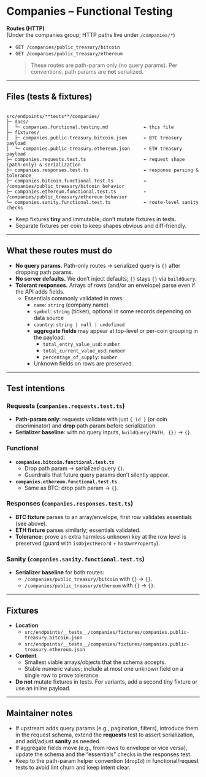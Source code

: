 # Companies – Functional Testing

**Routes (HTTP)**  
(Under the companies group; HTTP paths live under `/companies/*`)

- `GET /companies/public_treasury/bitcoin`
- `GET /companies/public_treasury/ethereum`
  > These routes are path-param only (no query params). Per conventions, path params are **not** serialized.

---

## Files (tests & fixtures)

```

src/endpoints/**tests**/companies/
├─ docs/
│  └─ companies.functional.testing.md             ← this file
├─ fixtures/
│  ├─ companies.public-treasury.bitcoin.json      ← BTC treasury payload
│  └─ companies.public-treasury.ethereum.json     ← ETH treasury payload
├─ companies.requests.test.ts                     ← request shape (path-only) & serialization
├─ companies.responses.test.ts                    ← response parsing & tolerance
├─ companies.bitcoin.functional.test.ts           ← /companies/public_treasury/bitcoin behavior
├─ companies.ethereum.functional.test.ts          ← /companies/public_treasury/ethereum behavior
└─ companies.sanity.functional.test.ts            ← route-level sanity checks

```

- Keep fixtures **tiny** and immutable; don’t mutate fixtures in tests.
- Separate fixtures per coin to keep shapes obvious and diff-friendly.

---

## What these routes must do

- **No query params.** Path-only routes → serialized query is `{}` after dropping path params.
- **No server defaults.** We don’t inject defaults; `{}` stays `{}` via `buildQuery`.
- **Tolerant responses.** Arrays of rows (and/or an envelope) parse even if the API adds fields.
  - Essentials commonly validated in rows:
    - `name`: `string` (company name)
    - `symbol`: `string` (ticker), optional in some records depending on data source
    - `country`: `string | null | undefined`
    - **aggregate fields** may appear at top-level or per-coin grouping in the payload:
      - `total_entry_value_usd`: `number`
      - `total_current_value_usd`: `number`
      - `percentage_of_supply`: `number`
    - Unknown fields on rows are preserved.

---

## Test intentions

### Requests (`companies.requests.test.ts`)

- **Path-param only**: requests validate with just `{ id }` (or coin discriminator) and **drop** path param before serialization.
- **Serializer baseline**: with no query inputs, `buildQuery(PATH, {})` → `{}`.

### Functional

- **`companies.bitcoin.functional.test.ts`**
  - Drop path param → serialized query `{}`.
  - Guardrails that future query params don’t silently appear.
- **`companies.ethereum.functional.test.ts`**
  - Same as BTC: drop path param → `{}`.

### Responses (`companies.responses.test.ts`)

- **BTC fixture** parses to an array/envelope; first row validates essentials (see above).
- **ETH fixture** parses similarly; essentials validated.
- **Tolerance**: prove an extra harmless unknown key at the row level is preserved (guard with `isObjectRecord` + `hasOwnProperty`).

### Sanity (`companies.sanity.functional.test.ts`)

- **Serializer baseline** for both routes:
  - `/companies/public_treasury/bitcoin` with `{}` → `{}`.
  - `/companies/public_treasury/ethereum` with `{}` → `{}`.

---

## Fixtures

- **Location**
  - `src/endpoints/__tests__/companies/fixtures/companies.public-treasury.bitcoin.json`
  - `src/endpoints/__tests__/companies/fixtures/companies.public-treasury.ethereum.json`
- **Content**
  - Smallest viable arrays/objects that the schema accepts.
  - Stable numeric values; include at most one unknown field on a single row to prove tolerance.
- **Do not** mutate fixtures in tests. For variants, add a second tiny fixture or use an inline payload.

---

## Maintainer notes

- If upstream adds query params (e.g., pagination, filters), introduce them in the request schema, extend the **requests** test to assert serialization, and add/adjust **sanity** as needed.
- If aggregate fields move (e.g., from rows to envelope or vice versa), update the schema and the “essentials” checks in the responses test.
- Keep to the path-param helper convention (`dropId`) in functional/request tests to avoid lint churn and keep intent clear.
